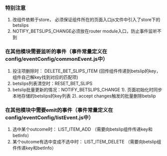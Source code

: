 ### 特别注意
1. 改组件依赖于store， 必须保证组件所在的页面入口js文件中引入了store下的betslips
2. NOTIFY_BETSLIPS_CHANGE必须放在router module入口，防止事件监听不到

### 在其他模块需要监听的事件（事件常量定义在config/eventConfig/commonEvent.js中）
1. 投注项删除时： DELETE_BET_SLIPS_ITEM (回传组件传递到betslip的key，组件自己解key找到对应的匹配项)
2. betslips列表清空时：RESET_BET_SLIPS
3. betslip批量更新的情况：NOTIFY_BETSLIPS_CHANGE
	1). 页面初始化时同步本地存储的betslips的key列表
	2). accept changes触发的批量删除betslip

### 在其他模块中需要emit的事件（事件常量定义在config/eventConfig/listEvent.js中）
1. 选中某个outcome时： LIST_ITEM_ADD （需要向betslip组件传递key和betInfo）
2. 某个outcome有选中变成不选中时： LIST_ITEM_DELETE （需要向betslip组件传递key和betInfo）
